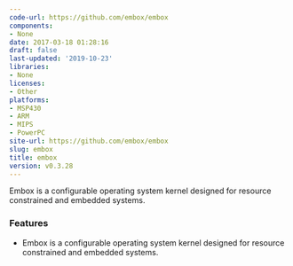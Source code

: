 ```yaml
---
code-url: https://github.com/embox/embox
components:
- None
date: 2017-03-18 01:28:16
draft: false
last-updated: '2019-10-23'
libraries:
- None
licenses:
- Other
platforms:
- MSP430
- ARM
- MIPS
- PowerPC
site-url: https://github.com/embox/embox
slug: embox
title: embox
version: v0.3.28
---
```

Embox is a configurable operating system kernel designed for resource constrained and embedded systems.

<!--more-->

### Features
- Embox is a configurable operating system kernel designed for resource constrained and embedded systems.


